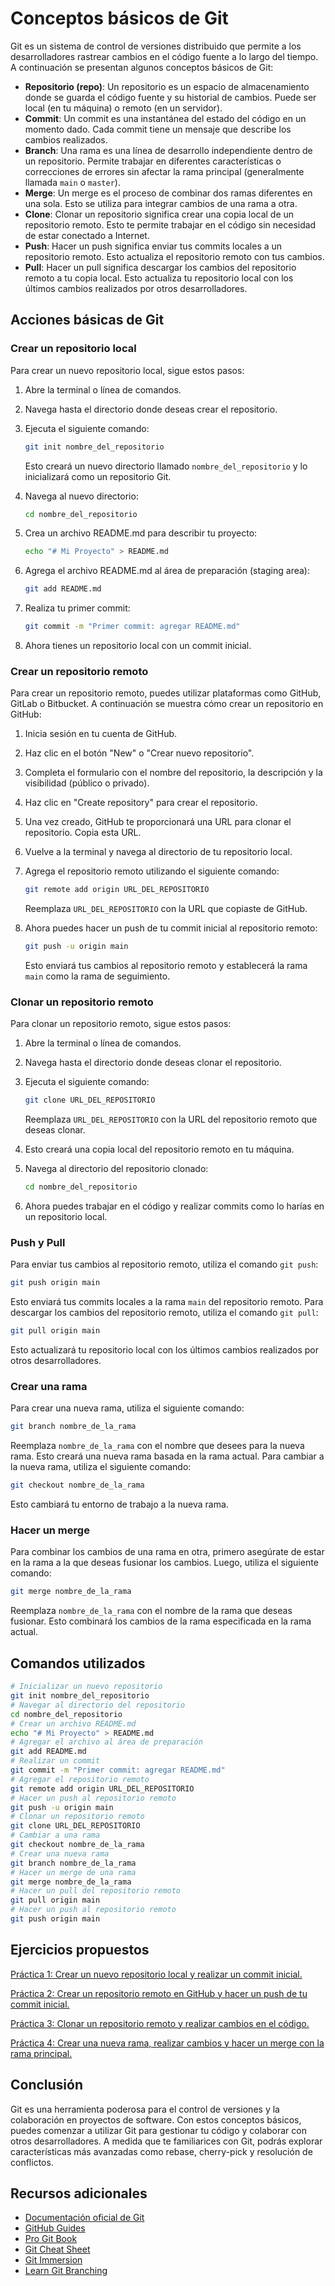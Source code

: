 # Conceptos básicos de Git

Git es un sistema de control de versiones distribuido que permite a los desarrolladores rastrear cambios en el código fuente a lo largo del tiempo. A continuación se presentan algunos conceptos básicos de Git:

- **Repositorio (repo)**: Un repositorio es un espacio de almacenamiento donde se guarda el código fuente y su historial de cambios. Puede ser local (en tu máquina) o remoto (en un servidor).
- **Commit**: Un commit es una instantánea del estado del código en un momento dado. Cada commit tiene un mensaje que describe los cambios realizados.
- **Branch**: Una rama es una línea de desarrollo independiente dentro de un repositorio. Permite trabajar en diferentes características o correcciones de errores sin afectar la rama principal (generalmente llamada `main` o `master`).
- **Merge**: Un merge es el proceso de combinar dos ramas diferentes en una sola. Esto se utiliza para integrar cambios de una rama a otra.
- **Clone**: Clonar un repositorio significa crear una copia local de un repositorio remoto. Esto te permite trabajar en el código sin necesidad de estar conectado a Internet.
- **Push**: Hacer un push significa enviar tus commits locales a un repositorio remoto. Esto actualiza el repositorio remoto con tus cambios.
- **Pull**: Hacer un pull significa descargar los cambios del repositorio remoto a tu copia local. Esto actualiza tu repositorio local con los últimos cambios realizados por otros desarrolladores.

## Acciones básicas de Git

### Crear un repositorio local

Para crear un nuevo repositorio local, sigue estos pasos:

1. Abre la terminal o línea de comandos.
2. Navega hasta el directorio donde deseas crear el repositorio.
3. Ejecuta el siguiente comando:

   ```bash
   git init nombre_del_repositorio
   ```

   Esto creará un nuevo directorio llamado `nombre_del_repositorio` y lo inicializará como un repositorio Git.
4. Navega al nuevo directorio:

   ```bash
   cd nombre_del_repositorio
   ```

5. Crea un archivo README.md para describir tu proyecto:

   ```bash
   echo "# Mi Proyecto" > README.md
   ```

6. Agrega el archivo README.md al área de preparación (staging area):

   ```bash
   git add README.md
   ```

7. Realiza tu primer commit:

   ```bash
   git commit -m "Primer commit: agregar README.md"

   ```

8. Ahora tienes un repositorio local con un commit inicial.

### Crear un repositorio remoto

Para crear un repositorio remoto, puedes utilizar plataformas como GitHub, GitLab o Bitbucket. A continuación se muestra cómo crear un repositorio en GitHub:

1. Inicia sesión en tu cuenta de GitHub.
2. Haz clic en el botón "New" o "Crear nuevo repositorio".
3. Completa el formulario con el nombre del repositorio, la descripción y la visibilidad (público o privado).
4. Haz clic en "Create repository" para crear el repositorio.
5. Una vez creado, GitHub te proporcionará una URL para clonar el repositorio. Copia esta URL.
6. Vuelve a la terminal y navega al directorio de tu repositorio local.
7. Agrega el repositorio remoto utilizando el siguiente comando:

   ```bash
   git remote add origin URL_DEL_REPOSITORIO
   ```

   Reemplaza `URL_DEL_REPOSITORIO` con la URL que copiaste de GitHub.
8. Ahora puedes hacer un push de tu commit inicial al repositorio remoto:

   ```bash
   git push -u origin main
   ```

   Esto enviará tus cambios al repositorio remoto y establecerá la rama `main` como la rama de seguimiento.

### Clonar un repositorio remoto

Para clonar un repositorio remoto, sigue estos pasos:

1. Abre la terminal o línea de comandos.
2. Navega hasta el directorio donde deseas clonar el repositorio.
3. Ejecuta el siguiente comando:

   ```bash
   git clone URL_DEL_REPOSITORIO
   ```

   Reemplaza `URL_DEL_REPOSITORIO` con la URL del repositorio remoto que deseas clonar.
4. Esto creará una copia local del repositorio remoto en tu máquina.
5. Navega al directorio del repositorio clonado:

   ```bash
   cd nombre_del_repositorio
   ```

6. Ahora puedes trabajar en el código y realizar commits como lo harías en un repositorio local.

### Push y Pull

Para enviar tus cambios al repositorio remoto, utiliza el comando `git push`:

```bash
git push origin main
```

Esto enviará tus commits locales a la rama `main` del repositorio remoto.
Para descargar los cambios del repositorio remoto, utiliza el comando `git pull`:

```bash
git pull origin main
```

Esto actualizará tu repositorio local con los últimos cambios realizados por otros desarrolladores.

### Crear una rama

Para crear una nueva rama, utiliza el siguiente comando:

```bash
git branch nombre_de_la_rama
```

Reemplaza `nombre_de_la_rama` con el nombre que desees para la nueva rama. Esto creará una nueva rama basada en la rama actual.
Para cambiar a la nueva rama, utiliza el siguiente comando:

```bash
git checkout nombre_de_la_rama
```

Esto cambiará tu entorno de trabajo a la nueva rama.

### Hacer un merge

Para combinar los cambios de una rama en otra, primero asegúrate de estar en la rama a la que deseas fusionar los cambios. Luego, utiliza el siguiente comando:

```bash
git merge nombre_de_la_rama
```

Reemplaza `nombre_de_la_rama` con el nombre de la rama que deseas fusionar. Esto combinará los cambios de la rama especificada en la rama actual.

## Comandos utilizados

```bash
# Inicializar un nuevo repositorio
git init nombre_del_repositorio
# Navegar al directorio del repositorio
cd nombre_del_repositorio
# Crear un archivo README.md
echo "# Mi Proyecto" > README.md
# Agregar el archivo al área de preparación
git add README.md
# Realizar un commit
git commit -m "Primer commit: agregar README.md"
# Agregar el repositorio remoto
git remote add origin URL_DEL_REPOSITORIO
# Hacer un push al repositorio remoto
git push -u origin main
# Clonar un repositorio remoto
git clone URL_DEL_REPOSITORIO
# Cambiar a una rama
git checkout nombre_de_la_rama
# Crear una nueva rama
git branch nombre_de_la_rama
# Hacer un merge de una rama
git merge nombre_de_la_rama
# Hacer un pull del repositorio remoto
git pull origin main
# Hacer un push al repositorio remoto
git push origin main
```

## Ejercicios propuestos

[Práctica 1: Crear un nuevo repositorio local y realizar un commit inicial.](introduccion_git_prac1.md)

[Práctica 2: Crear un repositorio remoto en GitHub y hacer un push de tu commit inicial.](introduccion_git_prac2.md)

[Práctica 3: Clonar un repositorio remoto y realizar cambios en el código.](introduccion_git_prac3.md)

[Práctica 4: Crear una nueva rama, realizar cambios y hacer un merge con la rama principal.](introduccion_git_prac4.md)

## Conclusión

Git es una herramienta poderosa para el control de versiones y la colaboración en proyectos de software. Con estos conceptos básicos, puedes comenzar a utilizar Git para gestionar tu código y colaborar con otros desarrolladores. A medida que te familiarices con Git, podrás explorar características más avanzadas como rebase, cherry-pick y resolución de conflictos.

## Recursos adicionales

- [Documentación oficial de Git](https://git-scm.com/doc)
- [GitHub Guides](https://guides.github.com/)
- [Pro Git Book](https://git-scm.com/book/en/v2)
- [Git Cheat Sheet](https://education.github.com/git-cheat-sheet-education.pdf)
- [Git Immersion](http://gitimmersion.com/)
- [Learn Git Branching](https://learngitbranching.js.org/)
